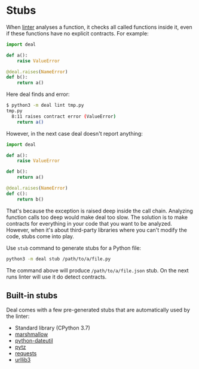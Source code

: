 # Stubs

When [linter](../basic/linter) analyses a function, it checks all called functions inside it, even if these functions have no explicit contracts. For example:

```python
import deal

def a():
    raise ValueError

@deal.raises(NameError)
def b():
    return a()
```

Here deal finds and error:

```bash
$ python3 -m deal lint tmp.py
tmp.py
  8:11 raises contract error (ValueError)
    return a()
```

However, in the next case deal doesn't report anything:

```python
import deal

def a():
    raise ValueError

def b():
    return a()

@deal.raises(NameError)
def c():
    return b()
```

That's because the exception is raised deep inside the call chain. Analyzing function calls too deep would make deal too slow. The solution is to make contracts for everything in your code that you want to be analyzed. However, when it's about third-party libraries where you can't modify the code, stubs come into play.

Use `stub` command to generate stubs for a Python file:

```bash
python3 -m deal stub /path/to/a/file.py
```

The command above will produce `/path/to/a/file.json` stub. On the next runs linter will use it do detect contracts.

## Built-in stubs

Deal comes with a few pre-generated stubs that are automatically used by the linter:

+ Standard library (CPython 3.7)
+ [marshmallow](https://pypi.org/project/marshmallow/)
+ [python-dateutil](https://pypi.org/project/python-dateutil/)
+ [pytz](https://pypi.org/project/pytz/)
+ [requests](https://pypi.org/project/requests/)
+ [urllib3](https://pypi.org/project/urllib3/)
